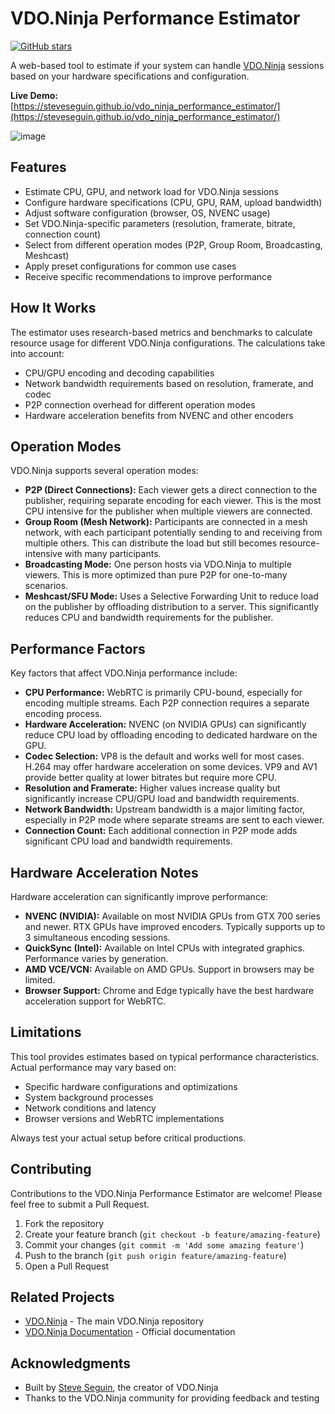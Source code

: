 # VDO.Ninja Performance Estimator

[![GitHub stars](https://img.shields.io/github/stars/steveseguin/vdo_ninja_performance_estimator)](https://github.com/steveseguin/vdo_ninja_performance_estimator/stargazers)

A web-based tool to estimate if your system can handle [VDO.Ninja](https://vdo.ninja) sessions based on your hardware specifications and configuration.

**Live Demo:** [https://steveseguin.github.io/vdo_ninja_performance_estimator/](https://steveseguin.github.io/vdo_ninja_performance_estimator/)

![image](https://github.com/user-attachments/assets/fc6bcdec-dc6e-46e7-bf1b-d6925b9ab313)

## Features

- Estimate CPU, GPU, and network load for VDO.Ninja sessions
- Configure hardware specifications (CPU, GPU, RAM, upload bandwidth)
- Adjust software configuration (browser, OS, NVENC usage)
- Set VDO.Ninja-specific parameters (resolution, framerate, bitrate, connection count)
- Select from different operation modes (P2P, Group Room, Broadcasting, Meshcast)
- Apply preset configurations for common use cases
- Receive specific recommendations to improve performance

## How It Works

The estimator uses research-based metrics and benchmarks to calculate resource usage for different VDO.Ninja configurations. The calculations take into account:

- CPU/GPU encoding and decoding capabilities
- Network bandwidth requirements based on resolution, framerate, and codec
- P2P connection overhead for different operation modes
- Hardware acceleration benefits from NVENC and other encoders

## Operation Modes

VDO.Ninja supports several operation modes:

- **P2P (Direct Connections):** Each viewer gets a direct connection to the publisher, requiring separate encoding for each viewer. This is the most CPU intensive for the publisher when multiple viewers are connected.
- **Group Room (Mesh Network):** Participants are connected in a mesh network, with each participant potentially sending to and receiving from multiple others. This can distribute the load but still becomes resource-intensive with many participants.
- **Broadcasting Mode:** One person hosts via VDO.Ninja to multiple viewers. This is more optimized than pure P2P for one-to-many scenarios.
- **Meshcast/SFU Mode:** Uses a Selective Forwarding Unit to reduce load on the publisher by offloading distribution to a server. This significantly reduces CPU and bandwidth requirements for the publisher.

## Performance Factors

Key factors that affect VDO.Ninja performance include:

- **CPU Performance:** WebRTC is primarily CPU-bound, especially for encoding multiple streams. Each P2P connection requires a separate encoding process.
- **Hardware Acceleration:** NVENC (on NVIDIA GPUs) can significantly reduce CPU load by offloading encoding to dedicated hardware on the GPU.
- **Codec Selection:** VP8 is the default and works well for most cases. H.264 may offer hardware acceleration on some devices. VP9 and AV1 provide better quality at lower bitrates but require more CPU.
- **Resolution and Framerate:** Higher values increase quality but significantly increase CPU/GPU load and bandwidth requirements.
- **Network Bandwidth:** Upstream bandwidth is a major limiting factor, especially in P2P mode where separate streams are sent to each viewer.
- **Connection Count:** Each additional connection in P2P mode adds significant CPU load and bandwidth requirements.

## Hardware Acceleration Notes

Hardware acceleration can significantly improve performance:

- **NVENC (NVIDIA):** Available on most NVIDIA GPUs from GTX 700 series and newer. RTX GPUs have improved encoders. Typically supports up to 3 simultaneous encoding sessions.
- **QuickSync (Intel):** Available on Intel CPUs with integrated graphics. Performance varies by generation.
- **AMD VCE/VCN:** Available on AMD GPUs. Support in browsers may be limited.
- **Browser Support:** Chrome and Edge typically have the best hardware acceleration support for WebRTC.

## Limitations

This tool provides estimates based on typical performance characteristics. Actual performance may vary based on:

- Specific hardware configurations and optimizations
- System background processes
- Network conditions and latency
- Browser versions and WebRTC implementations

Always test your actual setup before critical productions.

## Contributing

Contributions to the VDO.Ninja Performance Estimator are welcome! Please feel free to submit a Pull Request.

1. Fork the repository
2. Create your feature branch (`git checkout -b feature/amazing-feature`)
3. Commit your changes (`git commit -m 'Add some amazing feature'`)
4. Push to the branch (`git push origin feature/amazing-feature`)
5. Open a Pull Request

## Related Projects

- [VDO.Ninja](https://github.com/steveseguin/vdo.ninja) - The main VDO.Ninja repository
- [VDO.Ninja Documentation](https://docs.vdo.ninja) - Official documentation

## Acknowledgments

- Built by [Steve Seguin](https://github.com/steveseguin), the creator of VDO.Ninja
- Thanks to the VDO.Ninja community for providing feedback and testing
